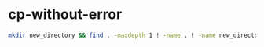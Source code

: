 # cp-without-error

```bash
mkdir new_directory && find . -maxdepth 1 ! -name . ! -name new_directory -exec cp -r {} ./new_directory/ \;
```
